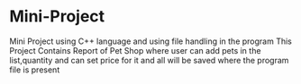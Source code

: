 # Mini-Project
Mini Project using C++ language and using file handling in the program
This Project Contains Report of Pet Shop where user can add pets in the list,quantity and can set price for it and all will be saved where the program file is present
